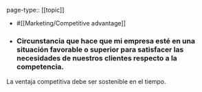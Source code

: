 page-type:: [[topic]]

- #[[Marketing/Competitive advantage]]

- ### Circunstancia que hace que mi empresa esté en una situación favorable o superior para satisfacer las necesidades de nuestros clientes respecto a la competencia.

La ventaja competitiva debe ser sostenible en el tiempo.



